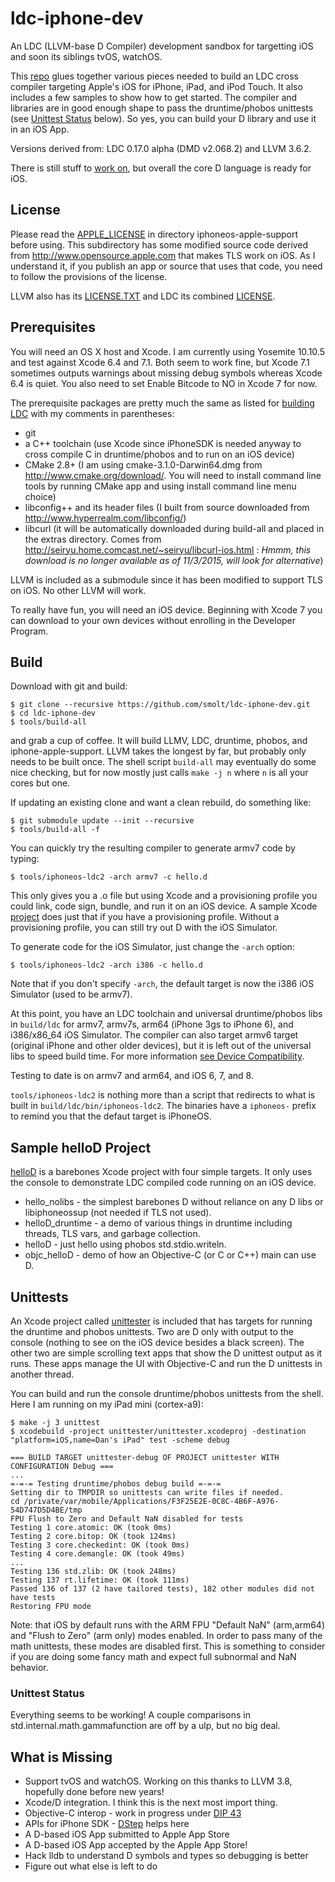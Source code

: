 # ldc-iphone-dev
An LDC (LLVM-base D Compiler) development sandbox for targetting
iOS and soon its siblings tvOS, watchOS.

This [repo](https://github.com/smolt/ldc-iphone-dev) glues together
various pieces needed to build an LDC cross compiler targeting Apple's
iOS for iPhone, iPad, and iPod Touch.  It also includes a few samples
to show how to get started.  The compiler and libraries are in good
enough shape to pass the druntime/phobos unittests (see
[Unittest Status](#unittest-status) below).  So yes, you can build
your D library and use it in an iOS App.

Versions derived from: LDC 0.17.0 alpha (DMD v2.068.2) and LLVM 3.6.2.

There is still stuff to [work on](#what-is-missing), but overall the core D language is ready for iOS.

## License 
Please read the [APPLE_LICENSE](https://github.com/smolt/iphoneos-apple-support/blob/master/APPLE_LICENSE) in directory iphoneos-apple-support before using.  This subdirectory has some modified source code derived from http://www.opensource.apple.com that makes TLS work on iOS.  As I understand it, if you publish an app or source that uses that code, you need to follow the provisions of the license.

LLVM also has its [LICENSE.TXT](https://github.com/smolt/llvm/blob/ios/LICENSE.TXT) and LDC its combined [LICENSE](https://github.com/smolt/ldc/blob/ios/LICENSE).

## Prerequisites

You will need an OS X host and Xcode. I am currently using Yosemite
10.10.5 and test against Xcode 6.4 and 7.1. Both seem to work fine,
but Xcode 7.1 sometimes outputs warnings about missing debug symbols
whereas Xcode 6.4 is quiet. You also need to set Enable Bitcode to NO
in Xcode 7 for now.

The prerequisite packages are pretty much the same as listed for [building LDC](http://wiki.dlang.org/Building_LDC_from_source) with my comments in parentheses:

- git
- a C++ toolchain (use Xcode since iPhoneSDK is needed anyway to cross compile C in druntime/phobos and to run on an iOS device)
- CMake 2.8+ (I am using cmake-3.1.0-Darwin64.dmg from http://www.cmake.org/download/.  You will need to install command line tools by running CMake app and using install command line menu choice)
- libconfig++ and its header files (I built from source downloaded from http://www.hyperrealm.com/libconfig/)
- libcurl (it will be automatically downloaded during build-all and placed in the
  extras directory.  Comes from http://seiryu.home.comcast.net/~seiryu/libcurl-ios.html
  : *Hmmm, this download is no longer available as of 11/3/2015, will look for alternative*)

LLVM is included as a submodule since it has been modified to support TLS on iOS.  No other LLVM will work.

To really have fun, you will need an iOS device.  Beginning with Xcode
7 you can download to your own devices without enrolling in the
Developer Program.

## Build
Download with git and build:

```
$ git clone --recursive https://github.com/smolt/ldc-iphone-dev.git
$ cd ldc-iphone-dev
$ tools/build-all
```

and grab a cup of coffee.  It will build LLMV, LDC, druntime, phobos,
and iphone-apple-support.  LLVM takes the longest by far, but probably
only needs to be built once.  The shell script `build-all` may eventually do some nice checking, but for now mostly just calls `make -j n` where `n` is all your cores but one.

If updating an existing clone and want a clean rebuild, do something like:

```
$ git submodule update --init --recursive
$ tools/build-all -f
```

You can quickly try the resulting compiler to generate armv7 code by typing:

```
$ tools/iphoneos-ldc2 -arch armv7 -c hello.d
```

This only gives you a .o file but using Xcode and a provisioning
profile you could link, code sign, bundle, and run it on an iOS
device.  A sample Xcode [project](#sample-hellod-project) does just
that if you have a provisioning profile.  Without a provisioning
profile, you can still try out D with the iOS Simulator.

To generate code for the iOS Simulator, just change the `-arch`
option:

```
$ tools/iphoneos-ldc2 -arch i386 -c hello.d
```

Note that if you don't specify `-arch`, the default target is now the i386
iOS Simulator (used to be armv7).

At this point, you have an LDC toolchain and universal druntime/phobos libs
in `build/ldc` for armv7, armv7s, arm64 (iPhone 3gs to iPhone 6),
and i386/x86_64 iOS Simulator.  The compiler can also target armv6 target
(original iPhone and other older devices), but it is left out of the
universal libs to speed build time.  For more
information
[see Device Compatibility](https://developer.apple.com/library/ios/documentation/DeviceInformation/Reference/iOSDeviceCompatibility/DeviceCompatibilityMatrix/DeviceCompatibilityMatrix.html).

Testing to date is on armv7 and arm64, and iOS 6, 7, and 8.

`tools/iphoneos-ldc2` is nothing more than a script that redirects to what
is built in `build/ldc/bin/iphoneos-ldc2`.  The binaries have a
`iphoneos-` prefix to remind you that the defaut target is iPhoneOS.

## Sample helloD Project
[helloD](https://github.com/smolt/ldc-iphone-dev/tree/master/helloD) is a barebones Xcode project with four simple targets.  It only uses the console to demonstrate LDC compiled code running on an iOS device.

- hello_nolibs - the simplest barebones D without reliance on any D libs or libiphoneossup (not needed if TLS not used).
- helloD_druntime - a demo of various things in druntime including threads, TLS vars, and garbage collection.
- helloD - just hello using phobos std.stdio.writeln.
- objc_helloD - demo of how an Objective-C (or C or C++) main can use D.

## Unittests
An Xcode project called [unittester](https://github.com/smolt/ldc-iphone-dev/tree/master/unittester) is included that has targets for running the druntime and phobos unittests.  Two are D only with output to the console (nothing to see on the iOS device besides a black screen).  The other two are simple scrolling text apps that show the D unittest output as it runs.  These apps manage the UI with Objective-C and run the D unittests in another thread.

You can build and run the console druntime/phobos unittests from the shell.  Here I am running on my iPad mini (cortex-a9):

```
$ make -j 3 unittest
$ xcodebuild -project unittester/unittester.xcodeproj -destination "platform=iOS,name=Dan's iPad" test -scheme debug

=== BUILD TARGET unittester-debug OF PROJECT unittester WITH CONFIGURATION Debug ===
...
=-=-= Testing druntime/phobos debug build =-=-=
Setting dir to TMPDIR so unittests can write files if needed.
cd /private/var/mobile/Applications/F3F25E2E-0C8C-4B6F-A976-54D747D5D4BE/tmp
FPU Flush to Zero and Default NaN disabled for tests
Testing 1 core.atomic: OK (took 0ms)
Testing 2 core.bitop: OK (took 124ms)
Testing 3 core.checkedint: OK (took 0ms)
Testing 4 core.demangle: OK (took 49ms)
...
Testing 136 std.zlib: OK (took 248ms)
Testing 137 rt.lifetime: OK (took 111ms)
Passed 136 of 137 (2 have tailored tests), 182 other modules did not have tests
Restoring FPU mode
```

Note: that iOS by default runs with the ARM FPU "Default NaN" (arm,arm64) and "Flush to Zero" (arm only) modes enabled.  In order to pass many of the math unittests, these modes are disabled first.  This is something to consider if you are doing some fancy math and expect full subnormal and NaN behavior.

### Unittest Status
Everything seems to be working!  A couple comparisons in
std.internal.math.gammafunction are off by a ulp, but no big deal.

## What is Missing
- Support tvOS and watchOS.  Working on this thanks to LLVM 3.8, hopefully done
  before new years!
- Xcode/D integration.  I think this is the next most import thing.
- Objective-C interop - work in progress under [DIP 43](http://wiki.dlang.org/DIP43)
- APIs for iPhone SDK - [DStep](https://github.com/jacob-carlborg/dstep) helps here
- A D-based iOS App submitted to Apple App Store
- A D-based iOS App accepted by the Apple App Store!
- Hack lldb to understand D symbols and types so debugging is better
- Figure out what else is left to do
